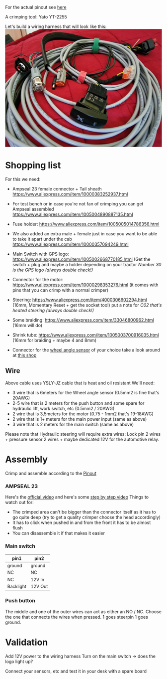 For the actual pinout see [here](AIO-Board-Pinout.md)

A crimping tool: Yato YT-2255

Let's build a wiring harness that will look like this:
![image](img/ampseal-wiring-harness.png)

# Shopping list
For this we need:
* Ampseal 23 female connector + Tail sheath https://www.aliexpress.com/item/10000383252937.html
* For test bench or in case you're not fan of crimping you can get Ampseal assembled https://www.aliexpress.com/item/1005004890887135.html
* Fuse holder: https://www.aliexpress.com/item/1005005014786356.html
* We also added an extra male + female just in case you want to be able to take it apart under the cab https://www.aliexpress.com/item/10000357094249.html
* Main Switch with GPS logo: https://www.aliexpress.com/item/1005002668770185.html (Get the switch + plug and maybe a holder depending on your tractor _Number 30 is the GPS logo (always double check!)_
* Connector for the motor: https://www.aliexpress.com/item/10000298353276.html (it comes with pins that you can crimp with a normal crimper)
* Steering: https://www.aliexpress.com/item/4000306602294.html (16mm, Momentary Reset + get the socket too!)  put a note for _C02 that's heated steering (always double check!)_
* Some braiding: https://www.aliexpress.com/item/33046800962.html (16mm will do)
* Shrink tube: https://www.aliexpress.com/item/1005003700916035.html (16mm for braiding  + maybe 4 and 8mm)

* Connector for the [wheel angle sensor](wheel-angle-sensor.md) of your choice take a look around at [this shop](https://www.aliexpress.com/store/5700126)

## Wire
Above cable uses YSLY-JZ cable that is heat and oil resistant
We'll need:
* 3 wire that is 6meters for the Wheel angle sensor (0.5mm2 is fine that's 20AWG)
* 2-5 wire that is 2 meters for the push button and some spare for hydraulic lift, work switch, etc (0.5mm2 / 20AWG)
* 2 wire that is 3,5meters for the motor (0.75 - 1mm2 that's 19-18AWG)
* 2 wire that is 1+ meters for the main power input (same as above)
* 3 wire that is 2 meters for the main switch (same as above)

Please note that Hydraulic steering will require extra wires:
Lock pin 2 wires + pressure sensor 2 wires + maybe dedicated 12V for the automotive relay.

# Assembly
Crimp and assemble according to the [Pinout](AIO-Board-Pinout.md)
### AMPSEAL 23
Here's the [official video](https://www.youtube.com/watch?v=uXTkm_XV2OY) and here's some [step by step video](https://www.youtube.com/watch?v=24bNFu7a9lc)
Things to watch out for:
* The crimped area can't be bigger than the connector itself as it has to go quite deep (try to get a quality crimper choose the head accordingly)
* It has to click when pushed in and from the front it has to be almost flush
* You can disassemble it if that makes it easier

### Main switch

|pin1|pin2|
|----|----|
|ground|ground|
|NC  |NC |
|NC | 12V In |
|Backlight| 12V Out|

### Push button
The middle and one of the outer wires can act as either an NO / NC. Choose the one that connects the wires when pressed.
1 goes steerpin 1 goes ground.

# Validation

Add 12V power to the wiring harness
Turn on the main switch -> does the logo light up?

Connect your sensors, etc and test it in your desk with a spare board